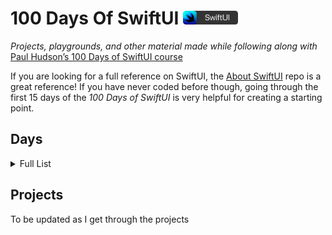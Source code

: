 # 100 Days Of SwiftUI <img src="./Assets/swiftui-badge.png" width="88px" />

*Projects, playgrounds, and other material made while following along with* [Paul Hudson’s 100 Days of SwiftUI course](https://www.hackingwithswift.com/100/swiftui)

If you are looking for a full reference on SwiftUI, the [About SwiftUI](https://github.com/Juanpe/About-SwiftUI) repo is a great reference! If you have never coded before though, going through the first 15 days of the *100 Days of SwiftUI* is very helpful for creating a starting point.

## Days

<details>
<summary>Full List</summary>

- **Days 1-14:** Introduction to Swift (Covered during the [100 Days of Swift](https://github.com/CypherPoet/100-days-of-swift) challenge.)
- **Day 15:** 1 hour review of Swift as a coding language [Swift review](https://www.hackingwithswift.com/100/swiftui/15)
- **Day 16:** [_Project 1: WeSplit_ (Part One)](./day-016/)

</details>

## Projects

To be updated as I get through the projects